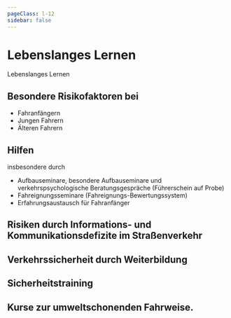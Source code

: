 ```yaml
---
pageClass: l-12
sidebar: false
---
```


# Lebenslanges Lernen

<auswahl>

<item itemSize="i-l" class="l12 slabT itemTitle">	

<div class="l12w">
      	<span class="l12a">Lebenslanges</span>
      	<span class="l12b">Lernen</span>
</div>  

</item>

<item itemSize="i-m" itemClass="">

## Besondere Risikofaktoren bei

- Fahranfängern
- Jungen Fahrern
- Älteren Fahrern

</item>

<item itemSize="i-m" itemClass="">

## Hilfen
insbesondere durch

- Aufbauseminare, besondere Aufbauseminare und verkehrspsychologische Beratungsgespräche (Führerschein auf Probe)
- Fahreignungsseminare (Fahreignungs-Bewertungssystem)
- Erfahrungsaustausch für Fahranfänger

</item>

<item itemSize="i-m" itemClass="">

## Risiken durch Informations- und Kommunikationsdefizite im Straßenverkehr

</item>

<item itemSize="i-m" itemClass="">

## Verkehrssicherheit durch Weiterbildung

</item>

<item itemSize="i-m" itemClass="">

## Sicherheitstraining

</item>

<item itemSize="i-m" itemClass="itemUmweltschonend">

## Kurse zur umweltschonenden Fahrweise.

</item>

</auswahl>